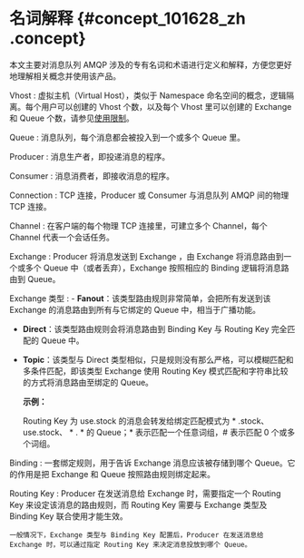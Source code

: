 # 名词解释 {#concept_101628_zh .concept}

本文主要对消息队列 AMQP 涉及的专有名词和术语进行定义和解释，方便您更好地理解相关概念并使用该产品。

 Vhost
 :   虚拟主机（Virtual Host），类似于 Namespace 命名空间的概念，逻辑隔离。每个用户可以创建的 Vhost 个数，以及每个 Vhost 里可以创建的 Exchange 和 Queue 个数，请参见[使用限制](https://help.aliyun.com/document_detail/101627.html)。

  Queue
 :   消息队列，每个消息都会被投入到一个或多个 Queue 里。

  Producer
 :   消息生产者，即投递消息的程序。

  Consumer
 :   消息消费者，即接收消息的程序。

  Connection
 :   TCP 连接，Producer 或 Consumer 与消息队列 AMQP 间的物理 TCP 连接。

  Channel
 :   在客户端的每个物理 TCP 连接里，可建立多个 Channel，每个 Channel 代表一个会话任务。

  Exchange
 :   Producer 将消息发送到 Exchange ，由 Exchange 将消息路由到一个或多个 Queue 中（或者丢弃），Exchange 按照相应的 Binding 逻辑将消息路由到 Queue。

  Exchange 类型
 :   -   **Fanout**：该类型路由规则非常简单，会把所有发送到该 Exchange 的消息路由到所有与它绑定的 Queue 中，相当于广播功能。
-   **Direct**：该类型路由规则会将消息路由到 Binding Key 与 Routing Key 完全匹配的 Queue 中。
-   **Topic**：该类型与 Direct 类型相似，只是规则没有那么严格，可以模糊匹配和多条件匹配，即该类型 Exchange 使用 Routing Key 模式匹配和字符串比较的方式将消息路由至绑定的 Queue。

    **示例：**

    Routing Key 为 use.stock 的消息会转发给绑定匹配模式为 \* .stock、use.stock、 \* . \* 的 Queue；\* 表示匹配一个任意词组，\# 表示匹配 0 个或多个词组。

  Binding
 :   一套绑定规则，用于告诉 Exchange 消息应该被存储到哪个 Queue。它的作用是把 Exchange 和 Queue 按照路由规则绑定起来。

  Routing Key
 :   Producer 在发送消息给 Exchange 时，需要指定一个 Routing Key 来设定该消息的路由规则，而 Routing Key 需要与 Exchange 类型及 Binding Key 联合使用才能生效。

    一般情况下，Exchange 类型与 Binding Key 配置后，Producer 在发送消息给 Exchange 时，可以通过指定 Routing Key 来决定消息投放到哪个 Queue。

 
